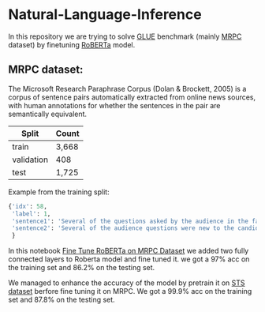 # Natural-Language-Inference

In this repository we are trying to solve [GLUE](https://gluebenchmark.com/) benchmark (mainly [MRPC](https://www.microsoft.com/en-us/download/details.aspx?id=52398) dataset) by finetuning [RoBERTa](https://huggingface.co/transformers/model_doc/roberta.html) model.

## MRPC dataset: 
The Microsoft Research Paraphrase Corpus (Dolan & Brockett, 2005) is a corpus of sentence pairs automatically extracted from online news sources, with human annotations for whether the sentences in the pair are semantically equivalent.

Split | Count |
--- | --- | 
train | 3,668 |
validation   | 408 |
test  | 1,725 |

Example from the training split:
``` python
{'idx': 58,
 'label': 1,
 'sentence1': 'Several of the questions asked by the audience in the fast-paced forum were new to the candidates .',
 'sentence2': 'Several of the audience questions were new to the candidates as well .'
 }
```

In this notebook [Fine Tune RoBERTa on MRPC Dataset](https://github.com/YamenHabib/Natural-Language-Inference-NLI-/blob/main/Fine%20Tune%20RoBERTa%20on%20MRPC%20Dataset.ipynb) we added two fully connected layers to Roberta model and fine tuned it. we got a 97% acc on the training set and 86.2% on the testing set.

We managed to enhance the accuracy of the model by pretrain it on [STS dataset](https://github.com/YamenHabib/Natural-Language-Inference-NLI-/tree/main/stsbenchmark) berfore fine tuning it on MRPC. We got a 99.9% acc on the training set and 87.8% on the testing set.
